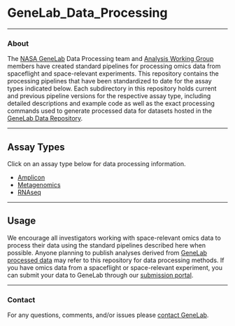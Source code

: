 

# GeneLab_Data_Processing

---
### About
The [NASA GeneLab](https://genelab.nasa.gov/) Data Processing team and [Analysis Working Group](https://genelab.nasa.gov/awg/charter) members have created standard pipelines for processing omics data from spaceflight and space-relevant experiments. This repository contains the processing pipelines that have been standardized to date for the assay types indicated below. Each subdirectory in this repository holds current and previous pipeline versions for the respective assay type, including detailed descriptions and example code as well as the exact processing commands used to generate processed data for datasets hosted in the [GeneLab Data Repository](https://genelab-data.ndc.nasa.gov/genelab/projects).

---
## Assay Types
Click on an assay type below for data processing information.
- [Amplicon](Amplicon)  
- [Metagenomics](Metagenomics)   
- [RNAseq](RNAseq)  

---
## Usage
We encourage all investigators working with space-relevant omics data to process their data using the standard pipelines described here when possible. Anyone planning to publish analyses derived from [GeneLab processed data](https://genelab-data.ndc.nasa.gov/genelab/projects) may refer to this repository for data processing methods. If you have omics data from a spaceflight or space-relevant experiment, you can submit your data to GeneLab through our [submission portal](https://genelab-data.ndc.nasa.gov/geode-sso-login/).

---
### Contact
For any questions, comments, and/or issues please [contact GeneLab](https://genelab.nasa.gov/help/contact).
